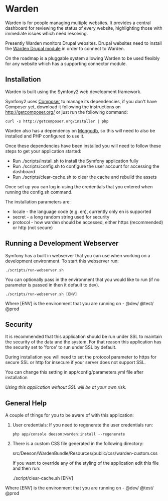 Warden
======

Warden is for people managing multiple websites.  It provides a central
dashboard for reviewing the status of every website, highlighting those
with immediate issues which need resolving.

Presently Warden monitors Drupal websites. Drupal websites need to install the
[Warden Drupal module][1] in order to connect to Warden.

On the roadmap is a pluggable system allowing Warden to be used flexibly
for any website which has a supporting connector module.

Installation
------------

Warden is built using the Symfony2 web development framework.

Symfony2 uses [Composer][2] to manage its dependencies, if you don't have
Composer yet, download it following the instructions on http://getcomposer.org/
or just run the following command:

    curl -s http://getcomposer.org/installer | php

Warden also has a dependency on [Mongodb][3], so this will need to also be
installed and PHP configured to use it.

Once these dependencies have been installed you will need to follow these steps
to get your application started:

  * Run ./scripts/install.sh to install the Symfony application fully
  * Run ./scripts/config.sh to configure the user account for accessing the dashboard
  * Run ./scripts/clear-cache.sh to clear the cache and rebuild the assets

Once set up you can log in using the credentials that you entered when running
the config.sh command.

The installation parameters are:

* locale   - the language code (e.g. en), currently only en is supported
* secret   - a long random string used for security
* protocol - how warden should be accessed, either https (recommended) or http (not secure)

Running a Development Webserver
-------------------------------

Symfony has a built in webserver that you can use when working on a development
environment. To start this webserver run:

    ./scripts/run-webserver.sh

You can optionally pass in the environment that you would like to run (if no
parameter is passed in then it default to dev).

    ./scripts/run-webserver.sh [ENV]

Where [ENV] is the environment that you are running on - @dev/ @test/ @prod

Security
--------

It is recommended that this application should be run under SSL to maintain
the security of the data and the system.  For that reason this application has
the security set to 'force' to run under SSL by default.

During installation you will need to set the protocol parameter to https
for secure SSL or http for insecure if your server does not support SSL.

You can change this setting in app/config/parameters.yml file after installation

*Using this application without SSL will be at your own risk.*

General Help
------------

A couple of things for you to be aware of with this application:

  1. User credentials: If you need to regenerate the user credentials run:

         php app/console deeson:warden:install --regenerate

  2. There is a custom CSS file generated in the following directory:

        src/Deeson/WardenBundle/Resources/public/css/warden-custom.css

     If you want to override any of the styling of the application edit this
     file and then run:

        ./script/clear-cache.sh [ENV]

Where [ENV] is the environment that you are running on - @dev/ @test/ @prod

[1]:  https://www.drupal.org/projects/warden
[2]:  http://getcomposer.org/
[3]:  http://docs.mongodb.org/manual/
